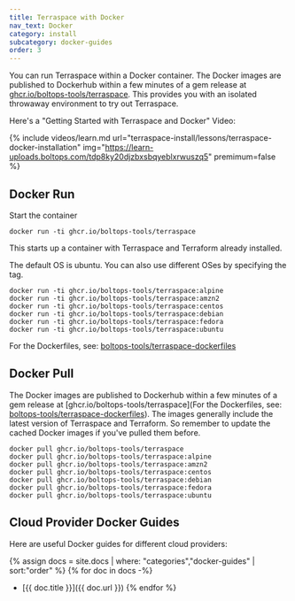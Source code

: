 ```yaml
---
title: Terraspace with Docker
nav_text: Docker
category: install
subcategory: docker-guides
order: 3
---
```


You can run Terraspace within a Docker container. The Docker images are published to Dockerhub within a few minutes of a gem release at [ghcr.io/boltops-tools/terraspace](https://github.com/orgs/boltops-tools/packages/container/package/terraspace). This provides you with an isolated throwaway environment to try out Terraspace.

Here's a "Getting Started with Terraspace and Docker" Video:

{% include videos/learn.md
     url="terraspace-install/lessons/terraspace-docker-installation"
     img="https://learn-uploads.boltops.com/tdp8ky20djzbxsbqyeblxrwuszq5"
     premimum=false %}

## Docker Run

Start the container

    docker run -ti ghcr.io/boltops-tools/terraspace

This starts up a container with Terraspace and Terraform already installed.

The default OS is ubuntu. You can also use different OSes by specifying the tag.

    docker run -ti ghcr.io/boltops-tools/terraspace:alpine
    docker run -ti ghcr.io/boltops-tools/terraspace:amzn2
    docker run -ti ghcr.io/boltops-tools/terraspace:centos
    docker run -ti ghcr.io/boltops-tools/terraspace:debian
    docker run -ti ghcr.io/boltops-tools/terraspace:fedora
    docker run -ti ghcr.io/boltops-tools/terraspace:ubuntu

For the Dockerfiles, see: [boltops-tools/terraspace-dockerfiles](https://github.com/boltops-tools/terraspace-dockerfiles)

## Docker Pull

The Docker images are published to Dockerhub within a few minutes of a gem release at [ghcr.io/boltops-tools/terraspace](For the Dockerfiles, see: [boltops-tools/terraspace-dockerfiles](https://github.com/orgs/boltops-tools/packages/container/package/terraspace)). The images generally include the latest version of Terraspace and Terraform. So remember to update the cached Docker images if you've pulled them before.

    docker pull ghcr.io/boltops-tools/terraspace
    docker pull ghcr.io/boltops-tools/terraspace:alpine
    docker pull ghcr.io/boltops-tools/terraspace:amzn2
    docker pull ghcr.io/boltops-tools/terraspace:centos
    docker pull ghcr.io/boltops-tools/terraspace:debian
    docker pull ghcr.io/boltops-tools/terraspace:fedora
    docker pull ghcr.io/boltops-tools/terraspace:ubuntu

## Cloud Provider Docker Guides

Here are useful Docker guides for different cloud providers:

{% assign docs = site.docs | where: "categories","docker-guides" | sort:"order" %}
{% for doc in docs -%}
* [{{ doc.title }}]({{ doc.url }})
{% endfor %}
